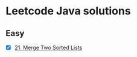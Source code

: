 # Leetcode Java solutions

## Easy
- [X] [21. Merge Two Sorted Lists](https://leetcode.com/problems/merge-two-sorted-lists/)
